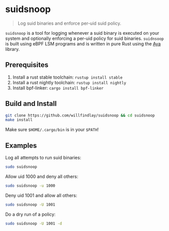 # suidsnoop

> Log suid binaries and enforce per-uid suid policy.

`suidsnoop` is a tool for logging whenever a suid binary is executed on your system and
optionally enforcing a per-uid policy for suid binaries. `suidnsoop` is built using eBPF
LSM programs and is written in pure Rust using the [Aya][aya] library.

[aya]: https://github.com/aya-rs/aya

## Prerequisites

1. Install a rust stable toolchain: `rustup install stable`
1. Install a rust nightly toolchain: `rustup install nightly`
1. Install bpf-linker: `cargo install bpf-linker`

## Build and Install

```bash
git clone https://github.com/willfindlay/suidsnoop && cd suidsnoop
make install
```

Make sure `$HOME/.cargo/bin` is in your `$PATH`!

## Examples

Log all attempts to run suid binaries:
```bash
sudo suidsnoop
```

Allow uid 1000 and deny all others:
```bash
sudo suidsnoop -u 1000
```

Deny uid 1001 and allow all others:
```bash
sudo suidsnoop -U 1001
```

Do a dry run of a policy:
```bash
sudo suidsnoop -U 1001 -d
```
